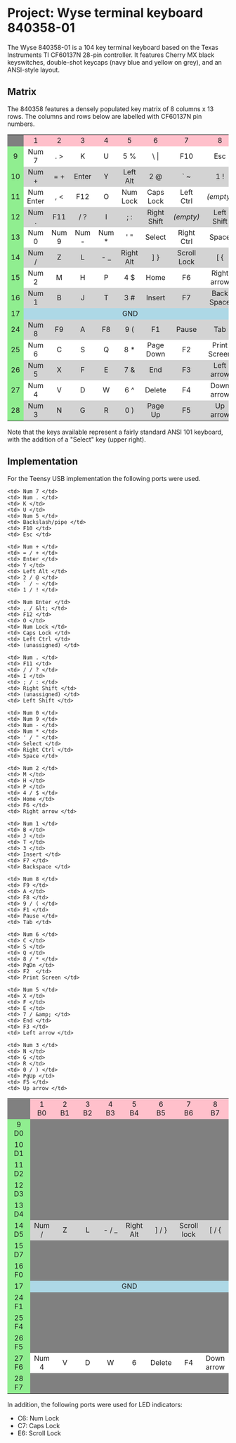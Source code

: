 Project: Wyse terminal keyboard 840358-01
=========================================

The Wyse 840358-01 is a 104 key terminal keyboard based on the Texas 
Instruments TI CF60137N 28-pin controller.  It features Cherry MX black 
keyswitches, double-shot keycaps (navy blue and yellow on grey), and an ANSI-style layout.


Matrix
------

The 840358 features a densely populated key matrix of 8 columns x 13 rows.  The 
columns and rows below are labelled with CF60137N pin numbers.

<table style="background: grey; text-align: center">
  <colgroup>
    <col span="1" style="width: 10%;">
    <col span="1" style="width: 10%;">
    <col span="1" style="width: 10%;">
    <col span="1" style="width: 10%;">
    <col span="1" style="width: 10%;">
    <col span="1" style="width: 10%;">
    <col span="1" style="width: 10%;">
    <col span="1" style="width: 10%;">
    <col span="1" style="width: 10%;">
  </colgroup>

  <tr style="background:pink">
    <td style="background: grey"></td>
    <td>1</td>
    <td>2</td>
    <td>3</td>
    <td>4</td>
    <td>5</td>
    <td>6</td>
    <td>7</td>
    <td>8</td>
  </tr>

  <tr style="background: white">
    <td style="background: lightgreen">9</td>
    <td> Num 7 </td>
    <td> . &gt; </td>
    <td> K </td>
    <td> U </td>
    <td> 5 % </td>
    <td> \ | </td>
    <td> F10 </td>
    <td> Esc </td>
  </tr>

  <tr style="background: lightgrey">
    <td style="background: lightgreen">10</td>
    <td> Num + </td>
    <td> = + </td>
    <td> Enter </td>
    <td> Y </td>
    <td> Left Alt </td>
    <td> 2 @ </td>
    <td> ` ~ </td>
    <td> 1 ! </td>
  </tr>

  <tr style="background: white">
    <td style="background: lightgreen"> 11 </td>
    <td> Num Enter </td>
    <td> , &lt; </td>
    <td> F12 </td>
    <td> O </td>
    <td> Num Lock </td>
    <td> Caps Lock </td>
    <td> Left Ctrl </td>
    <td> <em>(empty)</em> </td>
  </tr>

  <tr style="background: lightgrey">
    <td style="background: lightgreen"> 12 </td>
    <td> Num . </td>
    <td> F11 </td>
    <td> / ? </td>
    <td> I </td>
    <td> ; : </td>
    <td> Right Shift </td>
    <td> <em>(empty)</em> </td>
    <td> Left Shift </td>
  </tr>

  <tr style="background: white">
    <td style="background: lightgreen"> 13 </td>
    <td> Num 0 </td>
    <td> Num 9 </td>
    <td> Num - </td>
    <td> Num * </td>
    <td> ' " </td><!-- ' -->
    <td> Select </td>
    <td> Right Ctrl </td>
    <td> Space </td>
  </tr>


  <tr style="background: lightgrey">
    <td style="background: lightgreen"> 14 </td>
    <td> Num / </td>
    <td> Z </td>
    <td> L </td>
    <td> - _ </td>
    <td> Right Alt </td>
    <td> ] } </td>
    <td> Scroll Lock </td>
    <td> [ { </td>  <!-- } -->
  </tr>

  <tr style="background: white">
    <td style="background: lightgreen"> 15 </td>
    <td> Num 2 </td>
    <td> M </td>
    <td> H </td>
    <td> P </td>
    <td> 4 $ </td>
    <td> Home </td>
    <td> F6 </td>
    <td> Right arrow </td>
  </tr>

  <tr style="background: lightgrey">
    <td style="background: lightgreen"> 16 </td>
    <td> Num 1 </td>
    <td> B </td>
    <td> J </td>
    <td> T </td>
    <td> 3 # </td>
    <td> Insert </td>
    <td> F7 </td>
    <td> Back Space </td>
  </tr>

  <tr style="background: white">
    <td style="background: lightgreen"> 17 </td>
    <td colspan="8" style="background: lightblue"> GND </td>
  </tr>

  <tr style="background: lightgrey">
    <td style="background: lightgreen"> 24 </td>
    <td> Num 8 </td>
    <td> F9 </td>
    <td> A </td>
    <td> F8 </td>
    <td> 9 ( </td>
    <td> F1 </td>
    <td> Pause </td>
    <td> Tab </td>
  </tr>

  <tr style="background: white">
    <td style="background: lightgreen"> 25 </td>
    <td> Num 6 </td>
    <td> C </td>
    <td> S </td>
    <td> Q </td>
    <td> 8 * </td>
    <td> Page Down </td>
    <td> F2 </td>
    <td> Print Screen </td>
  </tr>

  <tr style="background: lightgrey">
    <td style="background: lightgreen"> 26 </td>
    <td> Num 5 </td>
    <td> X </td>
    <td> F </td>
    <td> E </td>
    <td> 7 &amp; </td>
    <td> End </td>
    <td> F3 </td>
    <td> Left arrow </td>
  </tr>

  <tr style="background: white">
    <td style="background: lightgreen"> 27 </td>
    <td> Num 4 </td>
    <td> V </td>
    <td> D </td>
    <td> W </td>
    <td> 6 ^ </td>
    <td> Delete </td>
    <td> F4 </td>
    <td> Down arrow </td>
  </tr>

  <tr style="background: lightgrey">
    <td style="background: lightgreen"> 28 </td>
    <td> Num 3 </td>
    <td> N </td>
    <td> G </td>
    <td> R </td>
    <td> 0 ) </td>
    <td> Page Up </td>
    <td> F5 </td>
    <td> Up arrow </td>
  </tr>

</table>

Note that the keys available represent a fairly standard ANSI 101 keyboard, 
with the addition of a "Select" key (upper right).


Implementation
--------------

For the Teensy USB implementation the following ports were used.

<table style="background: grey; text-align: center">
  <colgroup>
    <col span="1" style="width: 10%;">
    <col span="1" style="width: 10%;">
    <col span="1" style="width: 10%;">
    <col span="1" style="width: 10%;">
    <col span="1" style="width: 10%;">
    <col span="1" style="width: 10%;">
    <col span="1" style="width: 10%;">
    <col span="1" style="width: 10%;">
    <col span="1" style="width: 10%;">
  </colgroup>

  <tr style="background:pink">
    <td style="background: grey"></td>
    <td> 1<br/>B0 </td>
    <td> 2<br/>B1 </td>
    <td> 3<br/>B2 </td>
    <td> 4<br/>B3 </td>
    <td> 5<br/>B4 </td>
    <td> 6<br/>B5 </td>
    <td> 7<br/>B6 </td>
    <td> 8<br/>B7 </td>
  </tr>

  <tr style="background: white">
    <td style="background: lightgreen"> 9<br/>D0 </td>

    <td> Num 7 </td>
    <td> Num . </td>
    <td> K </td>
    <td> U </td>
    <td> Num 5 </td>
    <td> Backslash/pipe </td>
    <td> F10 </td>
    <td> Esc </td>
  </tr>

  <tr style="background: lightgrey">
    <td style="background: lightgreen"> 10<br/>D1 </td>

    <td> Num + </td>
    <td> = / + </td>
    <td> Enter </td>
    <td> Y </td>
    <td> Left Alt </td>
    <td> 2 / @ </td>
    <td> ` / ~ </td>
    <td> 1 / ! </td>
  </tr>

  <tr style="background: white">
    <td style="background: lightgreen"> 11<br/>D2 </td>

    <td> Num Enter </td>
    <td> , / &lt; </td>
    <td> F12 </td>
    <td> O </td>
    <td> Num Lock </td>
    <td> Caps Lock </td>
    <td> Left Ctrl </td>
    <td> (unassigned) </td>
  </tr>

  <tr style="background: lightgrey">
    <td style="background: lightgreen"> 12<br/>D3 </td>

    <td> Num . </td>
    <td> F11 </td>
    <td> / / ? </td>
    <td> I </td>
    <td> ; / : </td>
    <td> Right Shift </td>
    <td> (unassigned) </td>
    <td> Left Shift </td>
  </tr>

  <tr style="background: white">
    <td style="background: lightgreen"> 13<br/>D4 </td>

    <td> Num 0 </td>
    <td> Num 9 </td>
    <td> Num - </td>
    <td> Num * </td>
    <td> ' / " </td>
    <td> Select </td>
    <td> Right Ctrl </td>
    <td> Space </td>
  </tr>

  <tr style="background: lightgrey">
    <td style="background: lightgreen"> 14<br/>D5 </td>
    <td> Num / </td>
    <td> Z </td>
    <td> L </td>
    <td> - / _ </td>
    <td> Right Alt </td>
    <td> ] / } </td>
    <td> Scroll lock </td>
    <td> [ / { </td>
  </tr>

  <tr style="background: white">
    <td style="background: lightgreen"> 15<br/>D7 </td>

    <td> Num 2 </td>
    <td> M </td>
    <td> H </td>
    <td> P </td>
    <td> 4 / $ </td>
    <td> Home </td>
    <td> F6 </td>
    <td> Right arrow </td>
  </tr>

  <tr style="background: lightgrey">
    <td style="background: lightgreen"> 16<br/>F0 </td>

    <td> Num 1 </td>
    <td> B </td>
    <td> J </td>
    <td> T </td>
    <td> 3 </td>
    <td> Insert </td>
    <td> F7 </td>
    <td> Backspace </td>
  </tr>

  <tr style="background: white">
    <td style="background: lightgreen"> 17 </td>
    <td colspan="8" style="background: lightblue"> GND </td>
  </tr>

  <tr style="background: lightgrey">
    <td style="background: lightgreen"> 24<br/>F1 </td>

    <td> Num 8 </td>
    <td> F9 </td>
    <td> A </td>
    <td> F8 </td>
    <td> 9 / ( </td>
    <td> F1 </td>
    <td> Pause </td>
    <td> Tab </td>
  </tr>

  <tr style="background: white">
    <td style="background: lightgreen"> 25<br/>F4 </td>

    <td> Num 6 </td>
    <td> C </td>
    <td> S </td>
    <td> Q </td>
    <td> 8 / * </td>
    <td> PgDn </td>
    <td> F2  </td>
    <td> Print Screen </td>
  </tr>

  <tr style="background: lightgrey">
    <td style="background: lightgreen"> 26<br/>F5 </td>

    <td> Num 5 </td>
    <td> X </td>
    <td> F </td>
    <td> E </td>
    <td> 7 / &amp; </td>
    <td> End </td>
    <td> F3 </td>
    <td> Left arrow </td>
  </tr>

  <tr style="background: white">
    <td style="background: lightgreen"> 27<br/>F6 </td>
    <td> Num 4 </td>
    <td> V </td>
    <td> D </td>
    <td> W </td>
    <td> 6 </td>
    <td> Delete </td>
    <td> F4 </td>
    <td> Down arrow </td>
  </tr>

  <tr style="background: lightgrey">
    <td style="background: lightgreen"> 28<br/>F7 </td>

    <td> Num 3 </td>
    <td> N </td>
    <td> G </td>
    <td> R </td>
    <td> 0 / ) </td>
    <td> PgUp </td>
    <td> F5 </td>
    <td> Up arrow </td>
  </tr>

</table>

In addition, the following ports were used for LED indicators:

 * C6: Num Lock
 * C7: Caps Lock
 * E6: Scroll Lock

